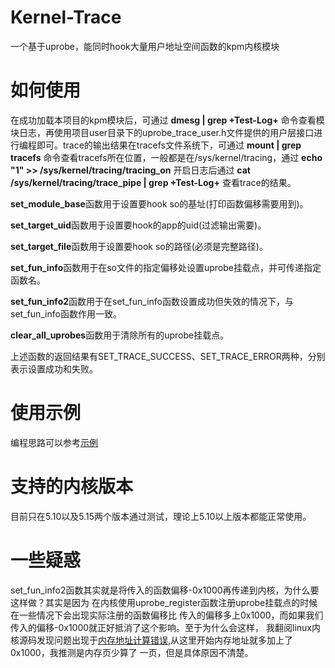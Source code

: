 # Kernel-Trace
一个基于uprobe，能同时hook大量用户地址空间函数的kpm内核模块


# 如何使用
在成功加载本项目的kpm模块后，可通过 **dmesg | grep +Test-Log+** 命令查看模块日志，再使用项目user目录下的uprobe_trace_user.h文件提供的用户层接口进行编程即可。trace的输出结果在tracefs文件系统下，可通过 **mount | grep tracefs** 命令查看tracefs所在位置，一般都是在/sys/kernel/tracing，通过 **echo "1" >> /sys/kernel/tracing/tracing_on** 开启日志后通过 **cat /sys/kernel/tracing/trace_pipe | grep +Test-Log+** 查看trace的结果。

**set_module_base**函数用于设置要hook so的基址(打印函数偏移需要用到)。

**set_target_uid**函数用于设置要hook的app的uid(过滤输出需要)。

**set_target_file**函数用于设置要hook so的路径(必须是完整路径)。

**set_fun_info**函数用于在so文件的指定偏移处设置uprobe挂载点，并可传递指定函数名。

**set_fun_info2**函数用于在set_fun_info函数设置成功但失效的情况下，与set_fun_info函数作用一致。

**clear_all_uprobes**函数用于清除所有的uprobe挂载点。

上述函数的返回结果有SET_TRACE_SUCCESS、SET_TRACE_ERROR两种，分别表示设置成功和失败。

# 使用示例
编程思路可以参考[示例](https://github.com/AndroidReverser-Test/Il2cppTraceModule/blob/main/app/src/main/cpp/il2cpp_trace.cpp)

# 支持的内核版本
目前只在5.10以及5.15两个版本通过测试，理论上5.10以上版本都能正常使用。

# 一些疑惑
set_fun_info2函数其实就是将传入的函数偏移-0x1000再传递到内核，为什么要这样做？其实是因为
在内核使用uprobe_register函数注册uprobe挂载点的时候在一些情况下会出现实际注册的函数偏移比
传入的偏移多上0x1000，而如果我们传入的偏移-0x1000就正好抵消了这个影响。至于为什么会这样，
我翻阅linux内核源码发现问题出现于[内存地址计算错误](https://elixir.bootlin.com/linux/v5.15.74/source/kernel/events/uprobes.c#L1004),从这里开始内存地址就多加上了0x1000，我推测是内存页少算了
一页，但是具体原因不清楚。
